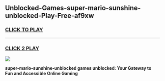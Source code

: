 
## Unblocked-Games-super-mario-sunshine-unblocked-Play-Free-af9xw
<h3>
<a href="https://premium76.site?title=super-mario-sunshine-unblocked&ref=18A1">CLICK TO PLAY</a></h3>
<hr>

<h3>
<a href="https://premium76.site?title=super-mario-sunshine-unblocked&ref=18A1">CLICK 2 PLAY</a>
  
</h3>

<a href="https://premium76.site?title=super-mario-sunshine-unblocked&ref=18A1"><img src="https://clearcache.store/games.png"></a>


**super-mario-sunshine-unblocked games unblocked: Your Gateway to Fun and Accessible Online Gaming**
